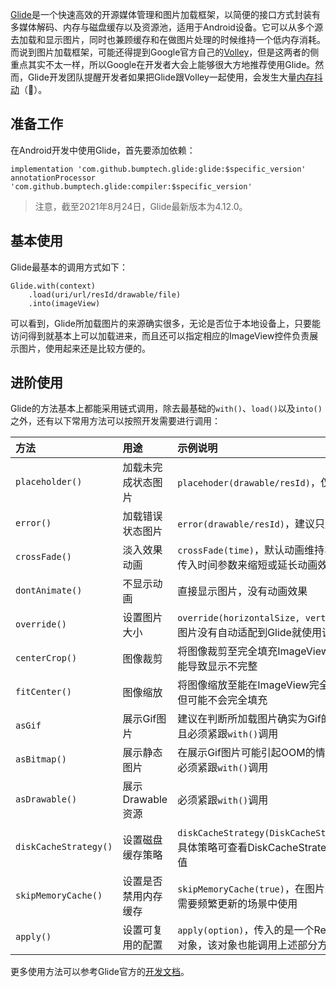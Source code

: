 [Glide](https://github.com/bumptech/glide)是一个快速高效的开源媒体管理和图片加载框架，以简便的接口方式封装有多媒体解码、内存与磁盘缓存以及资源池，适用于Android设备。它可以从多个源去加载和显示图片，同时也兼顾缓存和在做图片处理的时候维持一个低内存消耗。而说到图片加载框架，可能还得提到Google官方自己的[Volley](/Android/volley)，但是这两者的侧重点其实不太一样，所以Google在开发者大会上能够很大方地推荐使用Glide。然而，Glide开发团队提醒开发者如果把Glide跟Volley一起使用，会发生大量[内存抖动](/Android/perf?id=内存溢出)（🤣）。

## 准备工作

在Android开发中使用Glide，首先要添加依赖：

```
implementation 'com.github.bumptech.glide:glide:$specific_version'
annotationProcessor 'com.github.bumptech.glide:compiler:$specific_version'
```

>注意，截至2021年8月24日，Glide最新版本为4.12.0。

## 基本使用

Glide最基本的调用方式如下：

```
Glide.with(context)
    .load(uri/url/resId/drawable/file)
    .into(imageView)
```

可以看到，Glide所加载图片的来源确实很多，无论是否位于本地设备上，只要能访问得到就基本上可以加载进来，而且还可以指定相应的ImageView控件负责展示图片，使用起来还是比较方便的。

## 进阶使用

Glide的方法基本上都能采用链式调用，除去最基础的`with()`、`load()`以及`into()`之外，还有以下常用方法可以按照开发需要进行调用：

|方法|用途|示例说明|
|:-----|:---------|:---------|
|`placeholder()`|加载未完成状态图片|`placehoder(drawable/resId)`，仅支持本地资源|
|`error()`|加载错误状态图片|`error(drawable/resId)`，建议只用本地资源|
|`crossFade()`|淡入效果动画|`crossFade(time)`，默认动画维持300ms，可以传入时间参数来缩短或延长动画效果|
|`dontAnimate()`|不显示动画|直接显示图片，没有动画效果|
|`override()`|设置图片大小|`override(horizontalSize, verticalSize)`，若图片没有自动适配到Glide就使用该方法|
|`centerCrop()`|图像裁剪|将图像裁剪至完全填充ImageView的程度，但可能导致显示不完整|
|`fitCenter()`|图像缩放|将图像缩放至能在ImageView完全显示的程度，但可能不会完全填充|
|`asGif`|展示Gif图片|建议在判断所加载图片确实为Gif的情况下调用，且必须紧跟`with()`调用|
|`asBitmap()`|展示静态图片|在展示Gif图片可能引起OOM的情况下调用，且必须紧跟`with()`调用|
|`asDrawable()`|展示Drawable资源|必须紧跟`with()`调用|
|`diskCacheStrategy()`|设置磁盘缓存策略|`diskCacheStrategy(DiskCacheStrategy.ALL)`，具体策略可查看DiskCacheStrategy里面的枚举值|
|`skipMemoryCache()`|设置是否禁用内存缓存|`skipMemoryCache(true)`，在图片来源固定、但需要频繁更新的场景中使用|
|`apply()`|设置可复用的配置|`apply(option)`，传入的是一个RequestOptions对象，该对象也能调用上述部分方法|

更多使用方法可以参考Glide官方的[开发文档](http://bumptech.github.io/glide/)。